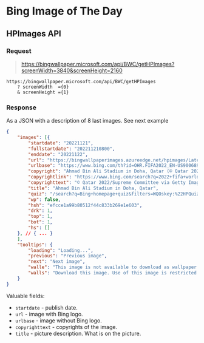 # Bing Image of The Day

## HPImages API

### Request

> https://bingwallpaper.microsoft.com/api/BWC/getHPImages?screenWidth=3840&screenHeight=2160

```text
https://bingwallpaper.microsoft.com/api/BWC/getHPImages
    ? screenWidth  ={0}
    & screenHeight ={1}
```

### Response

As a JSON with a description of 8 last images. See next example

```json
{
    "images": [{
        "startdate": "20221121",
        "fullstartdate": "202211210800",
        "enddate": "20221122",
        "url": "https://bingwallpaperimages.azureedge.net/hpimages/Latest/3840x2160/20221121.jpg",
        "urlbase": "https://www.bing.com/th?id=OHR.FIFA2022_EN-US9006895256_UHD.jpg&rf=LaDigue_UHD.jpg&pid=hp&w=3840&h=2160&rs=1&c=4",
        "copyright": "Ahmad Bin Ali Stadium in Doha, Qatar (© Qatar 2022/Supreme Committee via Getty Images)",
        "copyrightlink": "https://www.bing.com/search?q=2022+fifa+world+cup&form=hpcapt&filters=HpDate%3a%2220221121_0800%22",
        "copyrighttext": "© Qatar 2022/Supreme Committee via Getty Images",
        "title": "Ahmad Bin Ali Stadium in Doha, Qatar",
        "quiz": "/search?q=Bing+homepage+quiz&filters=WQOskey:%22HPQuiz_20221121_FIFA2022%22&FORM=HPQUIZ",
        "wp": false,
        "hsh": "efcce1a99b80512f44c833b269e1e603",
        "drk": 1,
        "top": 1,
        "bot": 1,
        "hs": []
    }, // { ... }
    ],
    "tooltips": {
        "loading": "Loading...",
        "previous": "Previous image",
        "next": "Next image",
        "walle": "This image is not available to download as wallpaper.",
        "walls": "Download this image. Use of this image is restricted to wallpaper only."
    }
}
```

Valuable fields:

- `startdate` - publish date.
- `url` - image with Bing logo.
- `urlbase` - image without Bing logo.
- `copyrighttext` - copyrights of the image.
- `title` - picture description. What is on the picture.

